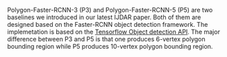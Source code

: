 Polygon-Faster-RCNN-3 (P3) and Polygon-Faster-RCNN-5 (P5) are two baselines we introduced in our latest IJDAR paper. Both of them are designed based on the Faster-RCNN object detection framework. 
The implemetation is based on the [Tensorflow Object detection API](https://github.com/tensorflow/models/tree/master/research/object_detection).
The major difference between P3 and P5 is that one produces 6-vertex polygon bounding region while P5 produces 10-vertex polygon bounding region.
